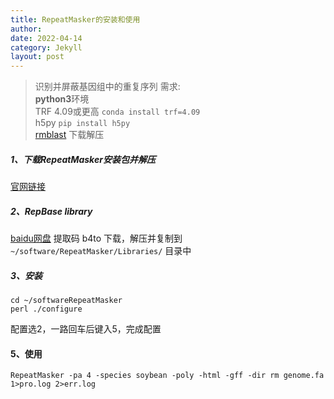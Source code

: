 ```yaml
---
title: RepeatMasker的安装和使用
author: 
date: 2022-04-14
category: Jekyll
layout: post
---
```

> 识别并屏蔽基因组中的重复序列
需求:<br>
**python3**环境<br>
TRF 4.09或更高  `conda install trf=4.09`<br>
h5py    `pip install h5py`<br>
[rmblast][2]    下载解压


##### 1、下载RepeatMasker安装包并解压
[官网链接][1]

##### 2、RepBase library
[baidu网盘][3] 提取码 b4to
下载，解压并复制到 `~/software/RepeatMasker/Libraries/` 目录中

##### 3、安装
```
cd ~/softwareRepeatMasker
perl ./configure
```
配置选2，一路回车后键入5，完成配置


#### 5、使用
`RepeatMasker -pa 4 -species soybean -poly -html -gff -dir rm genome.fa 1>pro.log 2>err.log`


[1]: https://www.repeatmasker.org/RepeatMasker/
[2]: http://www.repeatmasker.org/RMBlast.html
[3]: https://pan.baidu.com/s/1I5D1K5S4UeLXNrJFrEed2A